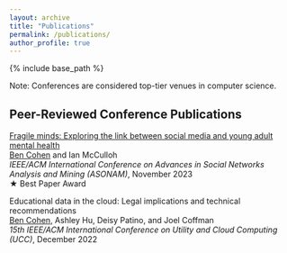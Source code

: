 ```yaml
---
layout: archive
title: "Publications"
permalink: /publications/
author_profile: true
---
```


{% include base_path %}

<p>Note: Conferences are considered top-tier venues in computer science.</p>
<h2>Peer-Reviewed Conference Publications</h2>

<p><a href="/files/asonam_23.pdf">Fragile minds: Exploring the link between social media and young adult mental health</a><br />
  <u>Ben Cohen</u> and Ian McCulloh<br />
  <i>IEEE/ACM International Conference on Advances in Social Networks Analysis and Mining (ASONAM)</i>, November 2023<br />
  ★ Best Paper Award
</p>

<p>Educational data in the cloud: Legal implications and technical recommendations<br />
  <u>Ben Cohen</u>, Ashley Hu, Deisy Patino, and Joel Coffman<br />
  <i>15th IEEE/ACM International Conference on Utility and Cloud Computing (UCC)</i>, December 2022
</p>
